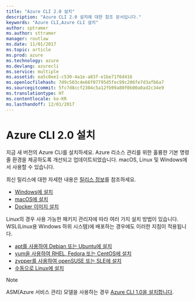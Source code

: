 ```yaml
---
title: "Azure CLI 2.0 설치"
description: "Azure CLI 2.0 설치에 대한 참조 문서입니다."
keywords: "Azure CLI,Azure CLI 설치"
author: sptramer
ms.author: sttramer
manager: routlaw
ms.date: 11/01/2017
ms.topic: article
ms.prod: azure
ms.technology: azure
ms.devlang: azurecli
ms.service: multiple
ms.assetid: ea5c0ee1-c530-4a1e-a83f-e1be71f6d416
ms.openlocfilehash: 7d9c503c4e66f07795d5fec99c206fe7d3afb6a7
ms.sourcegitcommit: 5fc7d8ccf2304c5a12fb99a80f0b00a0ad2c34e9
ms.translationtype: HT
ms.contentlocale: ko-KR
ms.lasthandoff: 12/01/2017
---
```

# <a name="install-azure-cli-20"></a>Azure CLI 2.0 설치

지금 새 버전의 Azure CLI를 설치하세요.
Azure 리소스 관리를 위한 훌륭한 기본 명령줄 환경을 제공하도록 개선되고 업데이트되었습니다.
macOS, Linux 및 Windows에서 사용할 수 있습니다.

최신 릴리스에 대한 자세한 내용은 [릴리스 정보](release-notes-azure-cli.md)를 참조하세요.

* [Windows에 설치](install-azure-cli-windows.md)
* [macOS에 설치](install-azure-cli-macos.md)
* [Docker 이미지 설치](install-azure-cli-docker.md)

Linux의 경우 사용 가능한 패키지 관리자에 따라 여러 가지 설치 방법이 있습니다. WSL(Linux용 Windows 하위 시스템)에 배포하는 경우에도 이러한 지침이 적용됩니다.

* [apt를 사용하여 Debian 또는 Ubuntu에 설치](install-azure-cli-apt.md)
* [yum을 사용하여 RHEL, Fedora 또는 CentOS에 설치](install-azure-cli-yum.md)
* [zypper를 사용하여 openSUSE 또는 SLE에 설치 ](install-azure-cli-zypper.md)
* [수동으로 Linux에 설치](install-azure-cli-linux.md)

> [!NOTE]
> ASM(Azure 서비스 관리) 모델을 사용하는 경우 [Azure CLI 1.0을 설치합니다](/azure/cli-install-nodejs).

